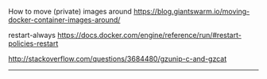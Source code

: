 How to move (private) images around
https://blog.giantswarm.io/moving-docker-container-images-around/

restart-always
https://docs.docker.com/engine/reference/run/#restart-policies-restart

http://stackoverflow.com/questions/3684480/gzunip-c-and-gzcat

----
